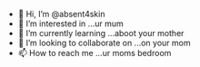 - 👋 Hi, I’m @absent4skin
- 👀 I’m interested in ...ur mum
- 🌱 I’m currently learning ...aboot your mother
- 💞️ I’m looking to collaborate on ...on your mom
- 📫 How to reach me ...ur moms bedroom

<!---
absent4skin/absent4skin is a ✨ special ✨ repository because its `README.md` (this file) appears on your GitHub profile.
You can click the Preview link to take a look at your changes.
--->
